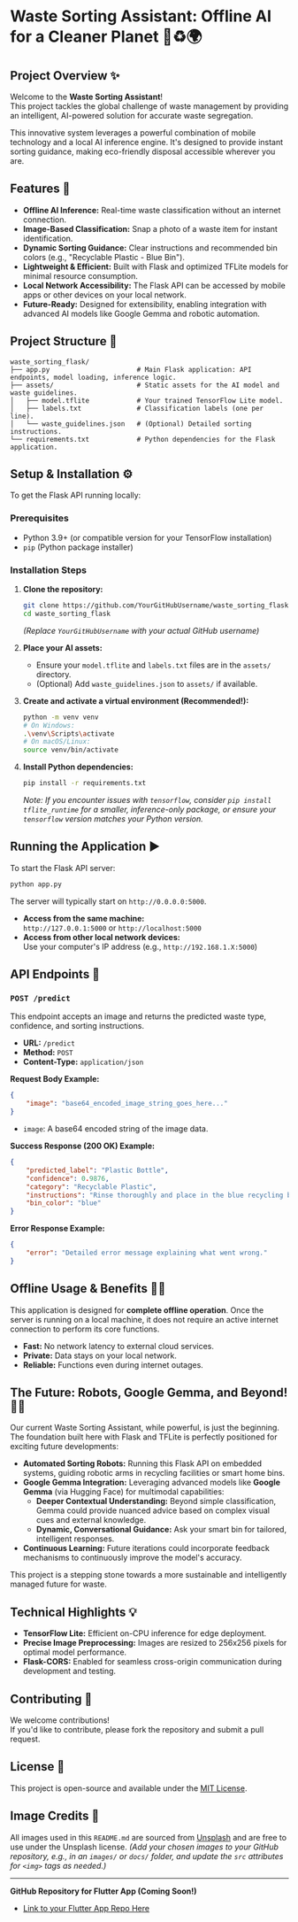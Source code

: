 # Waste Sorting Assistant: Offline AI for a Cleaner Planet 🤖♻️🌍

## Project Overview ✨

Welcome to the **Waste Sorting Assistant**!  
This project tackles the global challenge of waste management by providing an intelligent, AI-powered solution for accurate waste segregation.  

This innovative system leverages a powerful combination of mobile technology and a local AI inference engine. It's designed to provide instant sorting guidance, making eco-friendly disposal accessible wherever you are.

## Features 🚀

- **Offline AI Inference:** Real-time waste classification without an internet connection.
- **Image-Based Classification:** Snap a photo of a waste item for instant identification.
- **Dynamic Sorting Guidance:** Clear instructions and recommended bin colors (e.g., "Recyclable Plastic - Blue Bin").
- **Lightweight & Efficient:** Built with Flask and optimized TFLite models for minimal resource consumption.
- **Local Network Accessibility:** The Flask API can be accessed by mobile apps or other devices on your local network.
- **Future-Ready:** Designed for extensibility, enabling integration with advanced AI models like Google Gemma and robotic automation.

## Project Structure 📁

```
waste_sorting_flask/
├── app.py                      # Main Flask application: API endpoints, model loading, inference logic.
├── assets/                     # Static assets for the AI model and waste guidelines.
│   ├── model.tflite            # Your trained TensorFlow Lite model.
│   ├── labels.txt              # Classification labels (one per line).
│   └── waste_guidelines.json   # (Optional) Detailed sorting instructions.
└── requirements.txt            # Python dependencies for the Flask application.
```

## Setup & Installation ⚙️

To get the Flask API running locally:

### Prerequisites

- Python 3.9+ (or compatible version for your TensorFlow installation)
- `pip` (Python package installer)

### Installation Steps

1. **Clone the repository:**
   ```bash
   git clone https://github.com/YourGitHubUsername/waste_sorting_flask.git
   cd waste_sorting_flask
   ```
   *(Replace `YourGitHubUsername` with your actual GitHub username)*

2. **Place your AI assets:**
   - Ensure your `model.tflite` and `labels.txt` files are in the `assets/` directory.
   - (Optional) Add `waste_guidelines.json` to `assets/` if available.

3. **Create and activate a virtual environment (Recommended!):**
   ```bash
   python -m venv venv
   # On Windows:
   .\venv\Scripts\activate
   # On macOS/Linux:
   source venv/bin/activate
   ```

4. **Install Python dependencies:**
   ```bash
   pip install -r requirements.txt
   ```
   *Note: If you encounter issues with `tensorflow`, consider `pip install tflite_runtime` for a smaller, inference-only package, or ensure your `tensorflow` version matches your Python version.*

## Running the Application ▶️

To start the Flask API server:
```bash
python app.py
```
The server will typically start on `http://0.0.0.0:5000`.

- **Access from the same machine:**  
  `http://127.0.0.1:5000` or `http://localhost:5000`
- **Access from other local network devices:**  
  Use your computer's IP address (e.g., `http://192.168.1.X:5000`)

## API Endpoints 🔗

### `POST /predict`

This endpoint accepts an image and returns the predicted waste type, confidence, and sorting instructions.

- **URL:** `/predict`
- **Method:** `POST`
- **Content-Type:** `application/json`

**Request Body Example:**
```json
{
    "image": "base64_encoded_image_string_goes_here..."
}
```
- `image`: A base64 encoded string of the image data.

**Success Response (200 OK) Example:**
```json
{
    "predicted_label": "Plastic Bottle",
    "confidence": 0.9876,
    "category": "Recyclable Plastic",
    "instructions": "Rinse thoroughly and place in the blue recycling bin.",
    "bin_color": "blue"
}
```

**Error Response Example:**
```json
{
    "error": "Detailed error message explaining what went wrong."
}
```

## Offline Usage & Benefits 📶🚫

This application is designed for **complete offline operation**. Once the server is running on a local machine, it does not require an active internet connection to perform its core functions.

- **Fast:** No network latency to external cloud services.
- **Private:** Data stays on your local network.
- **Reliable:** Functions even during internet outages.

## The Future: Robots, Google Gemma, and Beyond! 🤖🌟

Our current Waste Sorting Assistant, while powerful, is just the beginning. The foundation built here with Flask and TFLite is perfectly positioned for exciting future developments:

- **Automated Sorting Robots:** Running this Flask API on embedded systems, guiding robotic arms in recycling facilities or smart home bins.
- **Google Gemma Integration:** Leveraging advanced models like **Google Gemma** (via Hugging Face) for multimodal capabilities:
  - **Deeper Contextual Understanding:** Beyond simple classification, Gemma could provide nuanced advice based on complex visual cues and external knowledge.
  - **Dynamic, Conversational Guidance:** Ask your smart bin for tailored, intelligent responses.
- **Continuous Learning:** Future iterations could incorporate feedback mechanisms to continuously improve the model's accuracy.

This project is a stepping stone towards a more sustainable and intelligently managed future for waste.

## Technical Highlights 💡

- **TensorFlow Lite:** Efficient on-CPU inference for edge deployment.
- **Precise Image Preprocessing:** Images are resized to 256x256 pixels for optimal model performance.
- **Flask-CORS:** Enabled for seamless cross-origin communication during development and testing.

## Contributing 🤝

We welcome contributions!  
If you'd like to contribute, please fork the repository and submit a pull request.

## License 📄

This project is open-source and available under the [MIT License](LICENSE).

## Image Credits 🙏

All images used in this `README.md` are sourced from [Unsplash](https://unsplash.com/) and are free to use under the Unsplash license.
*(Add your chosen images to your GitHub repository, e.g., in an `images/` or `docs/` folder, and update the `src` attributes for `<img>` tags as needed.)*

---

**GitHub Repository for Flutter App (Coming Soon!)**
- [Link to your Flutter App Repo Here](Your_Flutter_Repo_Link_Here)
